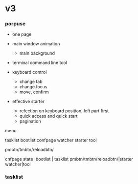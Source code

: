 # v3
### porpuse
- one page

- main window animation
    - main background

- terminal command line tool

- keyboard control
    - change tab
    - change focus
    - move, confirm

- effective starter
    - refection on keyboard position, left part first
    - quick access and quick start
    - pagination

menu

tasklist
bootlist
confpage
watcher
starter
tool

pmbtn/tmbtn/reloadbtn/

cnfpage
state |bootlist | tasklist
pmbtn/tmbtn/reloadbtn/|starter
watcher|tool

### tasklist
